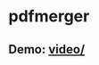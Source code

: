 # pdfmerger
## Demo: [video/](https://drive.google.com/file/d/14Ha--0TX0h4Jy-vu6nTbtkKnWtnQ4rn2/view?usp=sharing)
